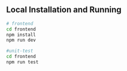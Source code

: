 ## Local Installation and Running

```bash
# frontend
cd frontend
npm install
npm run dev

#unit-test
cd frontend
npm run test
```
